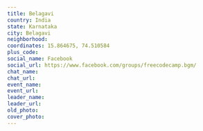 ```yaml
---
title: Belagavi
country: India
state: Karnataka
city: Belagavi
neighborhood: 
coordinates: 15.864675, 74.510584
plus_code:
social_name: Facebook
social_url: https://www.facebook.com/groups/freecodecamp.bgm/
chat_name:
chat_url:
event_name:
event_url:
leader_name:
leader_url:
old_photo: 
cover_photo:
---
```

